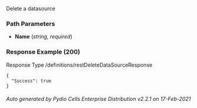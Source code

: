 






 
Delete a datasource  


### Path Parameters

 - **Name** (_string, required_) 




### Response Example (200)
Response Type /definitions/restDeleteDataSourceResponse

```
{
  "Success": true
}
```




###### Auto generated by Pydio Cells Enterprise Distribution v2.2.1 on 17-Feb-2021
